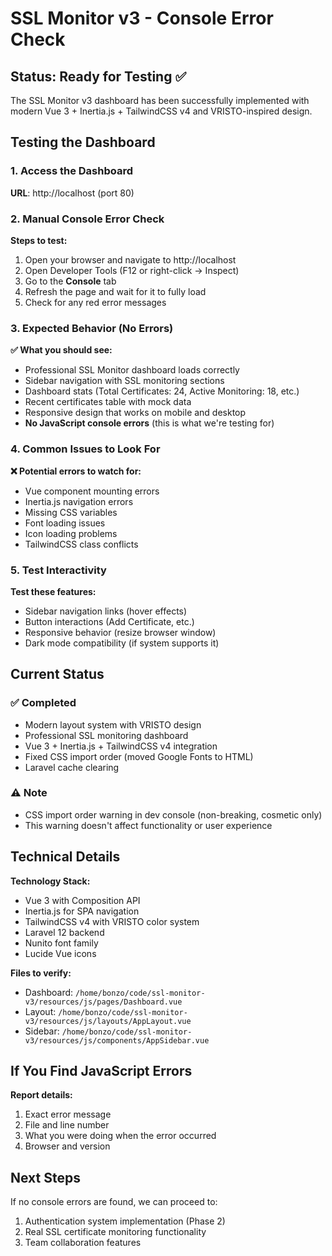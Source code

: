 # SSL Monitor v3 - Console Error Check

## Status: Ready for Testing ✅

The SSL Monitor v3 dashboard has been successfully implemented with modern Vue 3 + Inertia.js + TailwindCSS v4 and VRISTO-inspired design.

## Testing the Dashboard

### 1. Access the Dashboard
**URL**: http://localhost (port 80)

### 2. Manual Console Error Check

**Steps to test:**
1. Open your browser and navigate to http://localhost
2. Open Developer Tools (F12 or right-click → Inspect)
3. Go to the **Console** tab
4. Refresh the page and wait for it to fully load
5. Check for any red error messages

### 3. Expected Behavior (No Errors)

**✅ What you should see:**
- Professional SSL Monitor dashboard loads correctly
- Sidebar navigation with SSL monitoring sections
- Dashboard stats (Total Certificates: 24, Active Monitoring: 18, etc.)
- Recent certificates table with mock data
- Responsive design that works on mobile and desktop
- **No JavaScript console errors** (this is what we're testing for)

### 4. Common Issues to Look For

**❌ Potential errors to watch for:**
- Vue component mounting errors
- Inertia.js navigation errors
- Missing CSS variables
- Font loading issues
- Icon loading problems
- TailwindCSS class conflicts

### 5. Test Interactivity

**Test these features:**
- Sidebar navigation links (hover effects)
- Button interactions (Add Certificate, etc.)
- Responsive behavior (resize browser window)
- Dark mode compatibility (if system supports it)

## Current Status

### ✅ Completed
- Modern layout system with VRISTO design
- Professional SSL monitoring dashboard
- Vue 3 + Inertia.js + TailwindCSS v4 integration
- Fixed CSS import order (moved Google Fonts to HTML)
- Laravel cache clearing

### ⚠️ Note
- CSS import order warning in dev console (non-breaking, cosmetic only)
- This warning doesn't affect functionality or user experience

## Technical Details

**Technology Stack:**
- Vue 3 with Composition API
- Inertia.js for SPA navigation
- TailwindCSS v4 with VRISTO color system
- Laravel 12 backend
- Nunito font family
- Lucide Vue icons

**Files to verify:**
- Dashboard: `/home/bonzo/code/ssl-monitor-v3/resources/js/pages/Dashboard.vue`
- Layout: `/home/bonzo/code/ssl-monitor-v3/resources/js/layouts/AppLayout.vue`
- Sidebar: `/home/bonzo/code/ssl-monitor-v3/resources/js/components/AppSidebar.vue`

## If You Find JavaScript Errors

**Report details:**
1. Exact error message
2. File and line number
3. What you were doing when the error occurred
4. Browser and version

## Next Steps

If no console errors are found, we can proceed to:
1. Authentication system implementation (Phase 2)
2. Real SSL certificate monitoring functionality
3. Team collaboration features